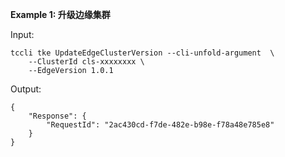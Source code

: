 **Example 1: 升级边缘集群**



Input: 

```
tccli tke UpdateEdgeClusterVersion --cli-unfold-argument  \
    --ClusterId cls-xxxxxxxx \
    --EdgeVersion 1.0.1
```

Output: 
```
{
    "Response": {
        "RequestId": "2ac430cd-f7de-482e-b98e-f78a48e785e8"
    }
}
```


